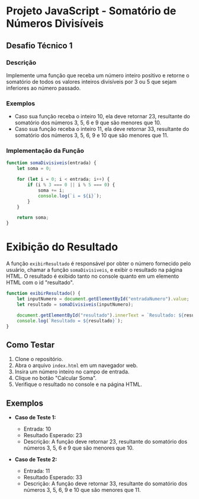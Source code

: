 # Projeto JavaScript - Somatório de Números Divisíveis

## Desafio Técnico 1

### Descrição
Implemente uma função que receba um número inteiro positivo e retorne o somatório de todos os valores inteiros divisíveis por 3 ou 5 que sejam inferiores ao número passado.

### Exemplos
- Caso sua função receba o inteiro 10, ela deve retornar 23, resultante do somatório dos números 3, 5, 6 e 9 que são menores que 10.
- Caso sua função receba o inteiro 11, ela deve retornar 33, resultante do somatório dos números 3, 5, 6, 9 e 10 que são menores que 11.

### Implementação da Função
```javascript
function somaDivisiveis(entrada) {
    let soma = 0;

    for (let i = 0; i < entrada; i++) {
        if (i % 3 === 0 || i % 5 === 0) {
            soma += i;
            console.log(`i = ${i}`);
        }
    }

    return soma;
}

```
# Exibição do Resultado

A função `exibirResultado` é responsável por obter o número fornecido pelo usuário, chamar a função `somaDivisiveis`, e exibir o resultado na página HTML. O resultado é exibido tanto no console quanto em um elemento HTML com o id "resultado".

```javascript
function exibirResultado() {
    let inputNumero = document.getElementById("entradaNumero").value;
    let resultado = somaDivisiveis(inputNumero);

    document.getElementById("resultado").innerText = `Resultado: ${resultado}`;
    console.log(`Resultado = ${resultado}`);
}
```
## Como Testar

1. Clone o repositório.
2. Abra o arquivo `index.html` em um navegador web.
3. Insira um número inteiro no campo de entrada.
4. Clique no botão "Calcular Soma".
5. Verifique o resultado no console e na página HTML.

## Exemplos

- **Caso de Teste 1:**
  - Entrada: 10
  - Resultado Esperado: 23
  - Descrição: A função deve retornar 23, resultante do somatório dos números 3, 5, 6 e 9 que são menores que 10.

- **Caso de Teste 2:**
  - Entrada: 11
  - Resultado Esperado: 33
  - Descrição: A função deve retornar 33, resultante do somatório dos números 3, 5, 6, 9 e 10 que são menores que 11.
